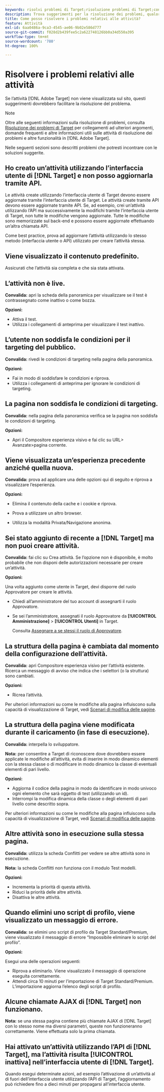```yaml
---
keywords: risolvi problemi di Target;risoluzione problemi di Target;contenuto predefinito;test non live;attività non live;targeting non funzionante;visualizzazione esperienza precedente;impossibile creare attività;creare attività;struttura pagina modificata;struttura pagina cambiata;messaggio di errore;errore elimina script profilo;AJAX non funziona
description: Trova suggerimenti per la risoluzione dei problemi, qualora l’attività Adobe  [!DNL Target]  non venga visualizzata sul tuo sito.
title: Come posso risolvere i problemi relativi alle attività?
feature: Attività
exl-id: 6aa0486a-9ca3-4545-ae06-9b02e586d777
source-git-commit: f028d2b439fee5c2a622748126bb0a34d550a395
workflow-type: tm+mt
source-wordcount: '780'
ht-degree: 100%

---
```


# Risolvere i problemi relativi alle attività

Se l’attività [!DNL Adobe Target] non viene visualizzata sul sito, questi suggerimenti dovrebbero facilitare la risoluzione del problema.

>[!NOTE]
>
>Oltre alle seguenti informazioni sulla risoluzione di problemi, consulta [Risoluzione dei problemi di Target](/help/r-troubleshooting-target/troubleshooting-target.md#reference_A9DB82675D044BD8861F6752A4EE6839) per collegamenti ad ulteriori argomenti, domande frequenti e altre informazioni utili sulle attività di risoluzione dei problemi e altre funzionalità in [!DNL Adobe Target].

Nelle seguenti sezioni sono descritti problemi che potresti incontrare con le soluzioni suggerite.

## Ho creato un’attività utilizzando l’interfaccia utente di [!DNL Target] e non posso aggiornarla tramite API.

Le attività create utilizzando l’interfaccia utente di Target devono essere aggiornate tramite l’interfaccia utente di Target. Le attività create tramite API devono essere aggiornate tramite API. Se, ad esempio, crei un’attività utilizzando l’API ma successivamente la modifichi tramite l’interfaccia utente di Target, non tutte le modifiche vengono aggiornate. Tutte le modifiche sono memorizzate sul back-end e possono essere aggiornate effettuando un’altra chiamata API.

Come best practice, prova ad aggiornare l’attività utilizzando lo stesso metodo (interfaccia utente o API) utilizzato per creare l’attività stessa.

## Viene visualizzato il contenuto predefinito.

Assicurati che l’attività sia completa e che sia stata attivata.

## L’attività non è live.

**Convalida:** apri la scheda della panoramica per visualizzare se il test è contrassegnato come inattivo o come bozza.

**Opzioni:**

* Attiva il test.
* Utilizza i collegamenti di anteprima per visualizzare il test inattivo.

## L’utente non soddisfa le condizioni per il targeting del pubblico.

**Convalida:** rivedi le condizioni di targeting nella pagina della panoramica.

**Opzioni:**

* Fai in modo di soddisfare le condizioni e riprova.
* Utilizza i collegamenti di anteprima per ignorare le condizioni di targeting.

## La pagina non soddisfa le condizioni di targeting.

**Convalida:** nella pagina della panoramica verifica se la pagina non soddisfa le condizioni di targeting.

**Opzioni:**

* Apri il Compositore esperienza visivo e fai clic su URL\> Avanzate\>pagina corrente.

## Viene visualizzata un’esperienza precedente anziché quella nuova.

**Convalida:** prova ad applicare una delle opzioni qui di seguito e riprova a visualizzare l’esperienza.

**Opzioni:**

* Elimina il contenuto della cache e i cookie e riprova.

* Prova a utilizzare un altro browser.
* Utilizza la modalità Privata/Navigazione anonima.

## Sei stato aggiunto di recente a [!DNL Target] ma non puoi creare attività.

**Convalida:** fai clic su Crea attività. Se l’opzione non è disponibile, è molto probabile che non disponi delle autorizzazioni necessarie per creare un’attività.

**Opzioni:**

Una volta aggiunto come utente in Target, devi disporre del ruolo Approvatore per creare le attività.

* Chiedi all’amministratore del tuo account di assegnarti il ruolo Approvatore.
* Se sei l’amministratore, assegnati il ruolo Approvatore da **[!UICONTROL Amministrazione]** > **[!UICONTROL Utenti]** in Target.

   Consulta [Assegnare a se stessi il ruolo di Approvatore](/help/administrating-target/start-target.md#task_15CAA437A71444E2932B333D5E66A3C7).

## La struttura della pagina è cambiata dal momento della configurazione dell’attività.

**Convalida:** apri Compositore esperienza visivo per l’attività esistente. Ricerca un messaggio di avviso che indica che i selettori (o la struttura) sono cambiati.

**Opzioni:**

* Ricrea l’attività.

Per ulteriori informazioni su come le modifiche alla pagina influiscono sulla capacità di visualizzazione di Target, vedi [Scenari di modifica delle pagine](/help/c-experiences/c-visual-experience-composer/r-troubleshoot-composer/vec-scenarios.md#concept_A458A95F65B4401588016683FB1694DB).

## La struttura della pagina viene modificata durante il caricamento (in fase di esecuzione).

**Convalida:** interpella lo sviluppatore.

**Nota:** per consentire a Target di riconoscere dove dovrebbero essere applicate le modifiche all’attività, evita di inserire in modo dinamico elementi con la stessa classe o di modificare in modo dinamico la classe di eventuali elementi di pari livello.

**Opzioni:**

* Aggiorna il codice della pagina in modo da identificare in modo univoco ogni elemento che sarà oggetto di test (utilizzando un id).
* Interrompi la modifica dinamica della classe o degli elementi di pari livello come descritto sopra.

Per ulteriori informazioni su come le modifiche alla pagina influiscono sulla capacità di visualizzazione di Target, vedi [Scenari di modifica delle pagine](/help/c-experiences/c-visual-experience-composer/r-troubleshoot-composer/vec-scenarios.md#concept_A458A95F65B4401588016683FB1694DB).

## Altre attività sono in esecuzione sulla stessa pagina.

**Convalida:** utilizza la scheda Conflitti per vedere se altre attività sono in esecuzione.

**Nota:** la scheda Conflitti non funziona con il modulo Test modelli.

**Opzioni:**

* Incrementa la priorità di questa attività.
* Riduci la priorità delle altre attività.
* Disattiva le altre attività.

## Quando elimini uno script di profilo, viene visualizzato un messaggio di errore.

**Convalida:** se elimini uno script di profilo da Target Standard/Premium, viene visualizzato il messaggio di errore “Impossibile eliminare lo script del profilo”.

**Opzioni:**

Esegui una delle operazioni seguenti:

* Riprova a eliminarlo. Viene visualizzato il messaggio di operazione eseguita correttamente.
* Attendi circa 10 minuti per l’importazione di Target Standard/Premium. L’importazione aggiorna l’elenco degli script di profilo.

## Alcune chiamate AJAX di [!DNL Target] non funzionano.

**Nota:** se una stessa pagina contiene più chiamate AJAX di [!DNL Target] con lo stesso nome ma diversi parametri, queste non funzioneranno correttamente. Viene effettuata solo la prima chiamata.

## Hai attivato un’attività utilizzando l’API di [!DNL Target], ma l’attività risulta [!UICONTROL inattiva] nell’interfaccia utente di [!DNL Target].

Quando esegui determinate azioni, ad esempio l’attivazione di un’attività al di fuori dell’interfaccia utente utilizzando l’API di Target, l’aggiornamento può richiedere fino a dieci minuti per propagarsi all’interfaccia utente.
